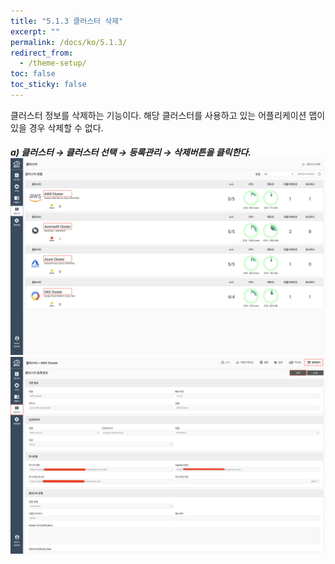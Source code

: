 ```yaml
---
title: "5.1.3 클러스터 삭제"
excerpt: ""
permalink: /docs/ko/5.1.3/
redirect_from:
  - /theme-setup/
toc: false
toc_sticky: false
---
```



클러스터 정보를 삭제하는 기능이다. 해당 클러스터를 사용하고 있는 어플리케이션 맵이 있을 경우 삭제할 수 없다.

##### a\) 클러스터 → 클러스터 선택 → 등록관리 → 삭제버튼을 클릭한다.![](/assets/KR/3.0.0/5.1.3_1.png)![](/assets/KR/3.0.0/5.1.3_2.png)

